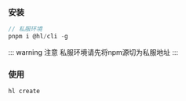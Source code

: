### 安装
```js
// 私服环境
pnpm i @hl/cli -g
```

::: warning 注意
    私服环境请先将npm源切为私服地址
::: 

### 使用
```js
hl create 
```